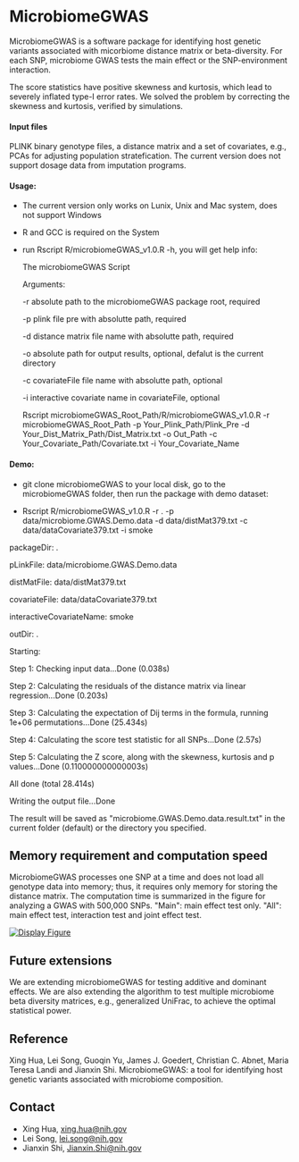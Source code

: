 # MicrobiomeGWAS

MicrobiomeGWAS is a software package for identifying host genetic variants associated with micorbiome distance matrix or beta-diversity. For each SNP, microbiome GWAS tests the main effect or the SNP-environment interaction. 

The score statistics have positive skewness and kurtosis, which lead to severely inflated type-I error rates. We solved the problem by correcting the skewness and kurtosis, verified by simulations.    




#### Input files
PLINK binary genotype files, a distance matrix and a set of covariates, e.g., PCAs for adjusting population stratefication. 
The current version does not support dosage data from imputation programs.

#### Usage:
- The current version only works on Lunix, Unix and Mac system, does not support Windows
- R and GCC is required on the System
- run Rscript R/microbiomeGWAS_v1.0.R -h, you will get help info:

  The microbiomeGWAS Script
  
  Arguments:
  
  -r	absolute path to the microbiomeGWAS package root, required
  
  -p	plink file pre with absolutte path, required
  
  -d	distance matrix file name with absolutte path, required
  
  -o	absolute path for output results, optional, defalut is the current directory
  
  -c	covariateFile file name with absolutte path, optional
  
  -i	interactive	covariate name in covariateFile, optional
  
  Rscript microbiomeGWAS_Root_Path/R/microbiomeGWAS_v1.0.R -r microbiomeGWAS_Root_Path -p Your_Plink_Path/Plink_Pre -d Your_Dist_Matrix_Path/Dist_Matrix.txt -o Out_Path -c Your_Covariate_Path/Covariate.txt -i Your_Covariate_Name

#### Demo:
- git clone microbiomeGWAS to your local disk, go to the microbiomeGWAS folder, then run the package with demo dataset:

- Rscript R/microbiomeGWAS_v1.0.R -r . -p data/microbiome.GWAS.Demo.data -d data/distMat379.txt -c data/dataCovariate379.txt -i smoke

packageDir: .

pLinkFile: data/microbiome.GWAS.Demo.data

distMatFile: data/distMat379.txt

covariateFile: data/dataCovariate379.txt

interactiveCovariateName: smoke

outDir: .

Starting:

Step 1: Checking input data...Done (0.038s)

Step 2: Calculating the residuals of the distance matrix via linear regression...Done (0.203s)

Step 3: Calculating the expectation of Dij terms in the formula, running 1e+06 permutations...Done (25.434s)

Step 4: Calculating the score test statistic for all SNPs...Done (2.57s)

Step 5: Calculating the Z score, along with the skewness, kurtosis and p values...Done (0.110000000000003s)

All done (total 28.414s)

Writing the output file...Done

The result will be saved as "microbiome.GWAS.Demo.data.result.txt" in the current folder (default) or the directory you specified.


## Memory requirement and computation speed
MicrobiomeGWAS processes one SNP at a time and does not load all genotype data into memory; thus, it requires only memory for storing the distance matrix. The computation time is summarized in the figure for analyzing a GWAS with 500,000 SNPs. "Main": main effect test only. "All": main effect test, interaction test and joint effect test. 


[![Display Figure](https://cloud.githubusercontent.com/assets/15255156/11046333/d8560a36-86fa-11e5-8105-6f644ee5c6d7.png)](https://github.com/lsncibb/microbiomeGWAS/)

## Future extensions
We are extending microbiomeGWAS for testing additive and dominant effects. We are also extending the algorithm to test multiple microbiome beta diversity matrices, e.g., generalized UniFrac, to achieve the optimal statistical power. 

## Reference
Xing Hua, Lei Song, Guoqin Yu, James J. Goedert, Christian C. Abnet, Maria Teresa Landi and Jianxin Shi. MicrobiomeGWAS: a tool for identifying host genetic variants associated with microbiome composition. 

## Contact
* Xing Hua, xing.hua@nih.gov
* Lei Song, lei.song@nih.gov
* Jianxin Shi, Jianxin.Shi@nih.gov

